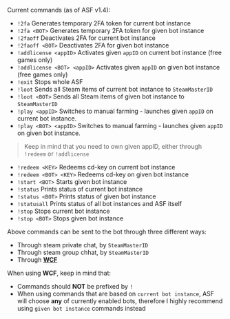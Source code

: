Current commands (as of ASF v1.4):

- `!2fa` Generates temporary 2FA token for current bot instance
- `!2fa <BOT>` Generates temporary 2FA token for given bot instance
- `!2faoff` Deactivates 2FA for current bot instance
- `!2faoff <BOT>` Deactivates 2FA for given bot instance
- `!addlicense <appID>` Activates given ```appID``` on current bot instance (free games only)
- `!addlicense <BOT> <appID>` Activates given ```appID``` on given bot instance (free games only)
- `!exit` Stops whole ASF
- `!loot` Sends all Steam items of current bot instance to ```SteamMasterID```
- `!loot <BOT>` Sends all Steam items of given bot instance to ```SteamMasterID```
- `!play <appID>` Switches to manual farming - launches given ```appID``` on current bot instance.
- `!play <BOT> <appID>` Switches to manual farming - launches given ```appID``` on given bot instance.

> Keep in mind that you need to own given appID, either through ```!redeem``` or ```!addlicense```

- `!redeem <KEY>` Redeems cd-key on current bot instance
- `!redeem <BOT> <KEY>` Redeems cd-key on given bot instance
- `!start <BOT>` Starts given bot instance
- `!status` Prints status of current bot instance
- `!status <BOT>` Prints status of given bot instance
- `!statusall` Prints status of all bot instances and ASF itself
- `!stop` Stops current bot instance
- `!stop <BOT>` Stops given bot instance

Above commands can be sent to the bot through three different ways:
- Through steam private chat, by ```SteamMasterID```
- Through steam group chhat, by ```SteamMasterID```
- Through **[WCF](https://github.com/JustArchi/ArchiSteamFarm/wiki/WCF)**

When using **WCF**, keep in mind that:
- Commands should **NOT** be prefixed by ```!```
- When using commands that are based on ```current bot instance```, ASF will choose **any** of currently enabled bots, therefore I highly recommend using ```given bot instance``` commands instead